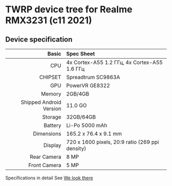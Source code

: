 # TWRP device tree for Realme RMX3231 (c11 2021)

## Device specification

Basic   | Spec Sheet
-------:|:------------------------
CPU     | 4x Cortex-A55 1.2 ГГц, 4x Cortex-A55 1.6 ГГц
CHIPSET | Spreadtrum SC9863A
GPU     | PowerVR GE8322
Memory  | 2GB/4GB
Shipped Android Version | 11.0 GO
Storage | 32GB/64GB
Battery | Li-Po 5000 mAh
Dimensions | 165.2 x 76.4 x 9.1 mm
Display | 720 x 1600 pixels, 20:9 ratio (269 ppi density)
Rear Camera  | 8 MP
Front Camera | 5 MP


Specifications in detail
See [We look there](https://m.gsmarena.com/realme_c11_(2021)-10890.php)
